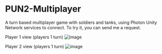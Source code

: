 # PUN2-Multiplayer
A turn based multiplayer game with soldiers and tanks, using Photon Unity Network services to connect. To try it, you can send me a request. 

Player 1 view (players 1 turn)
![image](https://github.com/bilomania/PUN2-Multiplayer/assets/44416264/e404c39a-0794-4ac8-891c-652fe9ceb0d8)

Player 2 view (players 1 turn)
![image](https://github.com/bilomania/PUN2-Multiplayer/assets/44416264/7f064d43-e2c6-422c-ba8a-c40bb650f7eb)
